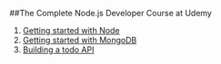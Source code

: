 ##The Complete Node.js Developer Course at Udemy

1. [Getting started with Node](./node_fundemantals.md)
2. [Getting started with MongoDB](./mongo_fundemantals.md)
3. [Building a todo API](./node_todo_API.md)